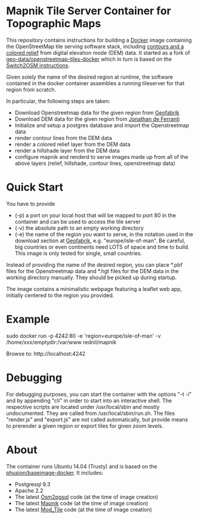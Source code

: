 # Mapnik Tile Server Container for Topographic Maps

This repository contains instructions for building a
[Docker](https://www.docker.io/) image containing the OpenStreetMap tile
serving software stack, including [contours and a colored relief](http://wiki.openstreetmap.org/wiki/HikingBikingMaps) from digital elevation mode (DEM) data. It started as a fork of [geo-data/openstreetmap-tiles-docker](https://github.com/geo-data/openstreetmap-tiles-docker) which in turn is based on the
[Switch2OSM instructions](http://switch2osm.org/serving-tiles/manually-building-a-tile-server-14-04/).

Given solely the name of the desired region at runtime, the software contained in the docker container assembles a running tileserver for that region from scratch.

In particular, the following steps are taken:

* Download Openstreetmap data for the given region from [Geofabrik](http://www.geofabrik.de/)
* Download DEM data for the given region from [Jonathan de Ferranti](http://viewfinderpanoramas.org/dem3.html)
* Initialize and setup a postgres database and import the Openstreetmap data
* render contour lines from the DEM data
* render a colored relief layer from the DEM data
* render a hillshade layer from the DEM data
* configure mapnik and renderd to serve images made up from all of the above layers (relief, hillshade, contour lines, openstreetmap data)

# Quick Start

You have to provide 

* (-p) a port on your local host that will be mapped to port 80 in the container and can be used to access the tile server
* (-v) the absolute path to an empty working directory 
* (-e) the name of the region you want to serve, in the notation used in the download section at [Geofabrik](http://www.geofabrik.de/), e.g. "europe/isle-of-man". Be careful, big countries or even continents need LOTS of space and time to build. This image is only tested for single, small countries.

Instead of providing the name of the desired region, you can place *.pbf files for the Openstreetmap data and *.hgt files for the DEM data in the working directory manually. They should be picked up during startup.

The image contains a minimalistic webpage featuring a leaflet web app, initially centered to the region you provided.

# Example

sudo docker run -p 4242:80 -e 'region=europe/isle-of-man' -v /home/xxx/emptydir:/var/www rednil/mapnik 

Browse to: http://localhost:4242

# Debugging

For debugging purposes, you can start the container with the options "-t -i" and by appending "cli" in order to start into an interactive shell. The respective scripts are located under /usr/local/sbin and mostly undocumented. They are called from /usr/local/sbin/run.sh. The files "render.js" and "export.js" are not called automatically, but provide means to prerender a given region or export tiles for given zoom levels.

# About

The container runs Ubuntu 14.04 (Trusty) and is based on the
[phusion/baseimage-docker](https://github.com/phusion/baseimage-docker).  It
includes:

* Postgresql 9.3
* Apache 2.2
* The latest [Osm2pgsql](http://wiki.openstreetmap.org/wiki/Osm2pgsql) code (at
  the time of image creation)
* The latest [Mapnik](http://mapnik.org/) code (at the time of image creation)
* The latest [Mod_Tile](http://wiki.openstreetmap.org/wiki/Mod_tile) code (at
  the time of image creation)


